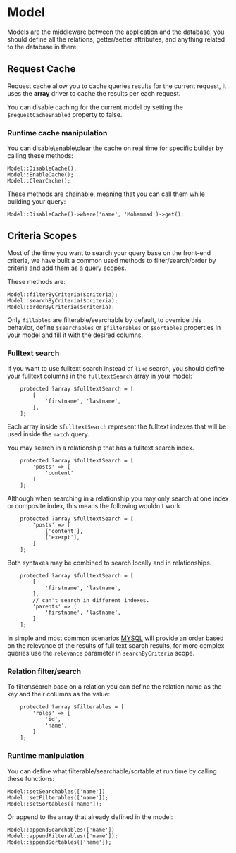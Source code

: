 # Model

Models are the middleware between the application and the database, you should define all the relations, getter/setter attributes, and anything related to the database in there.

## Request Cache

Request cache allow you to cache queries results for the current request, it uses the **array** driver to cache the results per each request.

You can disable caching for the current model by setting the `$requestCacheEnabled` property to false.

### Runtime cache manipulation

You can disable\enable\clear the cache on real time for specific builder by calling these methods:

```
Model::DisableCache();
Model::EnableCache();
Model::ClearCache();
```

These methods are chainable, meaning that you can call them while building your query:
```
Model::DisableCache()->where('name', 'Mohammad')->get();
```

## Criteria Scopes

Most of the time you want to search your query base on the front-end criteria, we have built a common used methods to filter/search/order by criteria and add them as a [query scopes](https://laravel.com/docs/9.x/eloquent#query-scopes).


These methods are:
```
Model::filterByCriteria($criteria);
Model::searchByCriteria($criteria);
Model::orderByCriteria($criteria);
```

Only `fillables` are filterable/searchable by default, to override this behavior, define `$searchables` or `$filterables` or `$sortables` properties in your model and fill it with the desired columns.

### Fulltext search

If you want to use fulltext search instead of `like` search, you should define your fulltext columns in the `fulltextSearch` array in your model:

```
    protected ?array $fulltextSearch = [
        [
            'firstname', 'lastname',
        ],
    ];
```

Each array inside `$fulltextSearch` represent the fulltext indexes that will be used inside the `match` query.

You may search in a relationship that has a fulltext search index.

```
    protected ?array $fulltextSearch = [
        'posts' => [
            'content'
        ]
    ];
```

Although when searching in a relationship you may only search at one index or composite index, this means the following wouldn't work

```
    protected ?array $fulltextSearch = [
        'posts' => [
            ['content'],
            ['exerpt'],
        ]
    ];
```

Both syntaxes may be combined to search locally and in relationships.

```
    protected ?array $fulltextSearch = [
        [
            'firstname', 'lastname',
        ],
        // can't search in different indexes.
        'parents' => [
            'firstname', 'lastname',
        ]
    ];
```

In simple and most common scenarios [MYSQL](https://dev.mysql.com/doc/refman/8.0/en/fulltext-natural-language.html) will provide an order based on the relevance of the results of full text search results, for more complex queries use the `relevance` parameter in `searchByCriteria` scope.

### Relation filter/search
To filter\search base on a relation you can define the relation name as the key and their columns as the value:
```
    protected ?array $filterables = [
        'roles' => [
            'id',
            'name',
        ]
    ];

```

### Runtime manipulation
You can define what filterable/searchable/sortable at run time by calling these functions:

```
Model::setSearchables(['name'])
Model::setFilterables(['name']);
Model::setSortables(['name']);
```

Or append to the array that already defined in the model:
```
Model::appendSearchables(['name'])
Model::appendFilterables(['name']);
Model::appendSortables(['name']);
```
